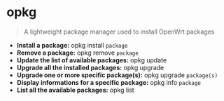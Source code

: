 # opkg
> A lightweight package manager used to install OpenWrt packages
- **Install a package:**
opkg install `package`
- **Remove a package:**
opkg remove `package`
- **Update the list of available packages:**
opkg update
- **Upgrade all the installed packages:**
opkg upgrade
- **Upgrade one or more specific package(s):**
opkg upgrade `package(s)`
- **Display informations for a specific package:**
opkg info `package`
- **List all the available packages:**
opkg list
